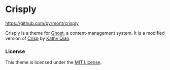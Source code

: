 # Crisply

https://github.com/pyrmont/crisply

Crisply is a theme for [Ghost](http://ghost.org), a content-management system. It is a modified version of [Crisp](http://github.com/kathyqian/crisp) by [Kathy Qian](http://kathyqian.com).

### License

This theme is licensed under the [MIT License](https://github.com/kathyqian/crisp/blob/master/license.txt).